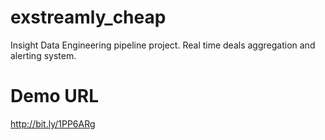 # exstreamly_cheap
Insight Data Engineering pipeline project. Real time deals aggregation and alerting system.

# Demo URL
http://bit.ly/1PP6ARg
